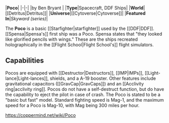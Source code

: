 |**Poco**|
|-|-|
|by  Ben Bryant |
|**Type**|Spacecraft, DDF Ships|
|**World**|[[Detritus\|Detritus]]|
|**Universe**|[[Cytoverse\|Cytoverse]]|
|**Featured In**|*Skyward (series)*|

The **Poco** is a basic [[Starfighter\|starfighter]] used by the [[DDF\|DDF]]. [[Spensa\|Spensa's]] first ship was a Poco.
Spensa states that "they looked like glorified pencils with wings." These are the ships recreated holographically in the [[Flight School\|Flight School's]] flight simulators.

## Capabilities
Pocos are equipped with [[Destructor\|Destructors]], [[IMP\|IMPs]], [[Light-lance\|Light-lances]], shields, and a A-19 booster. Other features include gravitational capacitors ([[GravCap\|GravCaps]]) and an [[Acclivity ring\|acclivity ring]].
Pocos do not have a self-destruct function, but do have the capability to eject the pilot in case of crash.
The Poco is stated to be a "basic but fast" model. Standard fighting speed is Mag-1, and the maximum speed for a Poco is Mag-10, with Mag being 300 miles per hour.



https://coppermind.net/wiki/Poco